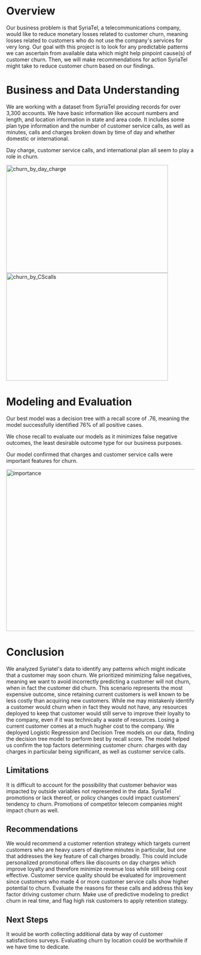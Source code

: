 # Overview

Our business problem is that SyriaTel, a telecommunications company, would like to reduce monetary losses related to customer churn, meaning losses related to customers who do not use the company's services for very long. Our goal with this project is to look for any predictable patterns we can ascertain from available data which might help pinpoint cause(s) of customer churn. Then, we will make recommendations for action SyriaTel might take to reduce customer churn based on our findings.

# Business and Data Understanding

We are working with a dataset from SyriaTel providing records for over 3,300 accounts. We have basic information like account numbers and length, and location information in state and area code. It includes some plan type information and the number of customer service calls, as well as minutes, calls and charges broken down by time of day and whether domestic or international.

Day charge, customer service calls, and international plan all seem to play a role in churn.

<img width="432" height="288" alt="churn_by_day_charge" src="https://github.com/user-attachments/assets/5355a4c7-610a-4018-990e-0fc07ea0ce86" />
<img width="432" height="288" alt="churn_by_CScalls" src="https://github.com/user-attachments/assets/e916dc6f-2c11-462c-997d-ac1e002764fb" />

# Modeling and Evaluation

Our best model was a decision tree with a recall score of .76, meaning the model successfully identified 76% of all positive cases.

We chose recall to evaluate our models as it minimizes false negative outcomes, the least desirable outcome type for our business purposes.

Our model confirmed that charges and customer service calls were important features for churn.

<img width="720" height="432" alt="importance" src="https://github.com/user-attachments/assets/18e8003d-d1e9-44ca-82df-7d5f08e7d6f8" />

# Conclusion

We analyzed Syriatel's data to identify any patterns which might indicate that a customer may soon churn. We prioritized minimizing false negatives, meaning we want to avoid incorrectly predicting a customer will not churn, when in fact the customer did churn. This scenario represents the most expensive outcome, since retaining current customers is well known to be less costly than acquiring new customers. While me may mistakenly identify a customer would churn when in fact they would not have, any resources deployed to keep that customer would still serve to improve their loyalty to the company, even if it was technically a waste of resources. Losing a current customer comes at a much hugher cost to the company.
We deployed Logistic Regression and Decision Tree models on our data, finding the decision tree model to perform best by recall score.
The model helped us confirm the top factors determining customer churn: charges with day charges in particular being significant, as well as customer service calls.

## Limitations

It is difficult to account for the possibility that customer behavior was impacted by outside variables not represented in the data. SyriaTel promotions or lack thereof, or policy changes could impact customers' tendency to churn. Promotions of competitor telecom companies might impact churn as well.

## Recommendations

We would recommend a customer retention strategy which targets current customers who are heavy users of daytime minutes in particular, but one that addresses the key feature of call charges broadly. This could include personalized promotional offers like discounts on day charges which improve loyalty and therefore minimize revenue loss while still being cost effective.
Customer service quality should be evaluated for improvement since customers who made 4 or more customer service calls show higher potential to churn. Evaluate the reasons for these calls and address this key factor driving customer churn.
Make use of predictive modeling to predict churn in real time, and flag high risk customers to apply retention stategy.

## Next Steps

It would be worth collecting additional data by way of customer satisfactions surveys.
Evaluating churn by location could be worthwhile if we have time to dedicate.
